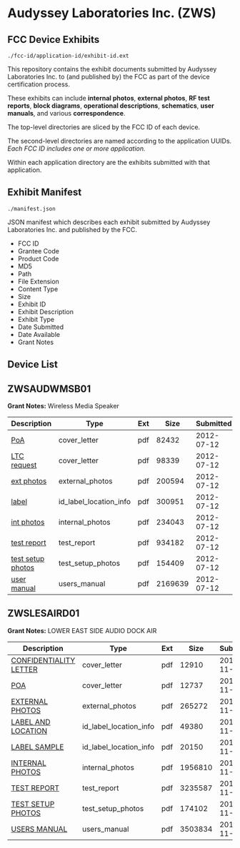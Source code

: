 # Audyssey Laboratories Inc. (ZWS)
## FCC Device Exhibits

```
./fcc-id/application-id/exhibit-id.ext
```

This repository contains the exhibit documents submitted by Audyssey Laboratories Inc. to (and published by) the FCC as part of the device certification process.

These exhibits can include **internal photos**, **external photos**, **RF test reports**, **block diagrams**, **operational descriptions**, **schematics**, **user manuals**, and various **correspondence**.

The top-level directories are sliced by the FCC ID of each device.

The second-level directories are named according to the application UUIDs. *Each FCC ID includes one or more application.*

Within each application directory are the exhibits submitted with that application. 

## Exhibit Manifest

```
./manifest.json
```

JSON manifest which describes each exhibit submitted by Audyssey Laboratories Inc. and published by the FCC.

- FCC ID
- Grantee Code
- Product Code
- MD5
- Path
- File Extension
- Content Type
- Size
- Exhibit ID
- Exhibit Description
- Exhibit Type
- Date Submitted
- Date Available
- Grant Notes

## Device List
## ZWSAUDWMSB01
**Grant Notes:** Wireless Media Speaker

| Description | Type | Ext | Size | Submitted | Available |
| ----------- | ---- | --- | ---- | --------- | --------- |
| [PoA](ZWSAUDWMSB01/c6ec30ffdf48f08d0debd59a9a372db8/1742220.pdf) | cover_letter | pdf | 82432 | 2012-07-12 | 2012-07-12 |
| [LTC request](ZWSAUDWMSB01/c6ec30ffdf48f08d0debd59a9a372db8/1742221.pdf) | cover_letter | pdf | 98339 | 2012-07-12 | 2012-07-12 |
| [ext photos](ZWSAUDWMSB01/c6ec30ffdf48f08d0debd59a9a372db8/1742222.pdf) | external_photos | pdf | 200594 | 2012-07-12 | 2012-07-12 |
| [label](ZWSAUDWMSB01/c6ec30ffdf48f08d0debd59a9a372db8/1742227.pdf) | id_label_location_info | pdf | 300951 | 2012-07-12 | 2012-07-12 |
| [int photos](ZWSAUDWMSB01/c6ec30ffdf48f08d0debd59a9a372db8/1742223.pdf) | internal_photos | pdf | 234043 | 2012-07-12 | 2012-07-12 |
| [test report](ZWSAUDWMSB01/c6ec30ffdf48f08d0debd59a9a372db8/1742225.pdf) | test_report | pdf | 934182 | 2012-07-12 | 2012-07-12 |
| [test setup photos](ZWSAUDWMSB01/c6ec30ffdf48f08d0debd59a9a372db8/1742224.pdf) | test_setup_photos | pdf | 154409 | 2012-07-12 | 2012-07-12 |
| [user manual](ZWSAUDWMSB01/c6ec30ffdf48f08d0debd59a9a372db8/1742226.pdf) | users_manual | pdf | 2169639 | 2012-07-12 | 2012-07-12 |
## ZWSLESAIRD01
**Grant Notes:** LOWER EAST SIDE AUDIO DOCK AIR

| Description | Type | Ext | Size | Submitted | Available |
| ----------- | ---- | --- | ---- | --------- | --------- |
| [CONFIDENTIALITY LETTER](ZWSLESAIRD01/340478d9a646242a3715b344d8d7117a/1589966.pdf) | cover_letter | pdf | 12910 | 2011-11-29 | 2011-11-29 |
| [POA](ZWSLESAIRD01/340478d9a646242a3715b344d8d7117a/1589969.pdf) | cover_letter | pdf | 12737 | 2011-11-29 | 2011-11-29 |
| [EXTERNAL PHOTOS](ZWSLESAIRD01/340478d9a646242a3715b344d8d7117a/1589963.pdf) | external_photos | pdf | 265272 | 2011-11-29 | 2011-11-29 |
| [LABEL AND LOCATION](ZWSLESAIRD01/340478d9a646242a3715b344d8d7117a/1589967.pdf) | id_label_location_info | pdf | 49380 | 2011-11-29 | 2011-11-29 |
| [LABEL SAMPLE](ZWSLESAIRD01/340478d9a646242a3715b344d8d7117a/1589968.pdf) | id_label_location_info | pdf | 20150 | 2011-11-29 | 2011-11-29 |
| [INTERNAL PHOTOS](ZWSLESAIRD01/340478d9a646242a3715b344d8d7117a/1589964.pdf) | internal_photos | pdf | 1956810 | 2011-11-29 | 2011-11-29 |
| [TEST REPORT](ZWSLESAIRD01/340478d9a646242a3715b344d8d7117a/1589970.pdf) | test_report | pdf | 3235587 | 2011-11-29 | 2011-11-29 |
| [TEST SETUP PHOTOS](ZWSLESAIRD01/340478d9a646242a3715b344d8d7117a/1589965.pdf) | test_setup_photos | pdf | 174102 | 2011-11-29 | 2011-11-29 |
| [USERS MANUAL](ZWSLESAIRD01/340478d9a646242a3715b344d8d7117a/1589962.pdf) | users_manual | pdf | 3503834 | 2011-11-29 | 2011-11-29 |
